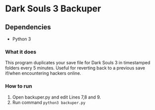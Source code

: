 # Dark Souls 3 Backuper

## Dependencies
- Python 3

### What it does
This program duplicates your save file for Dark Souls 3 in timestamped folders every 5 minutes. Useful for reverting back to a previous save if/when encountering hackers online.

### How to run
1) Open backuper.py and edit Lines 7,8 and 9.
2) Run command `python3 backuper.py` 

